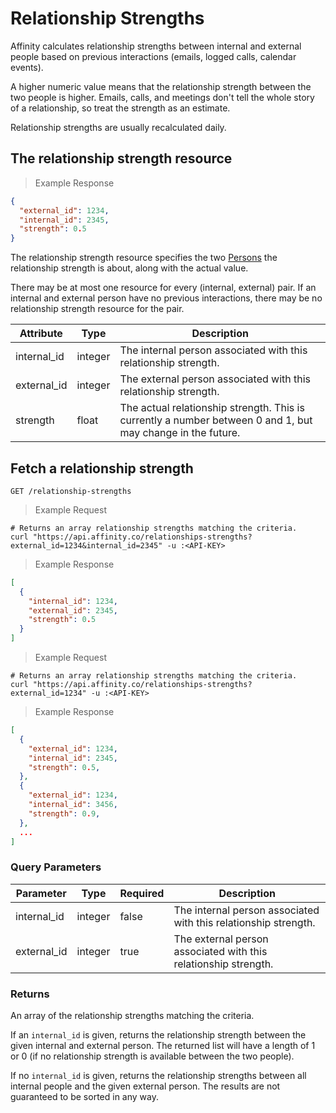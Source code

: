 # Relationship Strengths

Affinity calculates relationship strengths between internal and external people based on
previous interactions (emails, logged calls, calendar events).

A higher numeric value means that the relationship strength between the two people is
higher. Emails, calls, and meetings don't tell the whole story of a relationship, so treat
the strength as an estimate.

Relationship strengths are usually recalculated daily.

## The relationship strength resource

> Example Response

```json
{
  "external_id": 1234,
  "internal_id": 2345,
  "strength": 0.5
}
```

The relationship strength resource specifies the two [Persons](#persons) the relationship
strength is about, along with the actual value.

There may be at most one resource for
every (internal, external) pair. If an internal and external person have no previous
interactions, there may be no relationship strength resource for the pair.

| Attribute   | Type    | Description                                                                                                 |
| ----------- | ------- | ----------------------------------------------------------------------------------------------------------- |
| internal_id | integer | The internal person associated with this relationship strength.                                             |
| external_id | integer | The external person associated with this relationship strength.                                             |
| strength    | float   | The actual relationship strength. This is currently a number between 0 and 1, but may change in the future. |

## Fetch a relationship strength

`GET /relationship-strengths`

> Example Request

```shell
# Returns an array relationship strengths matching the criteria.
curl "https://api.affinity.co/relationships-strengths?external_id=1234&internal_id=2345" -u :<API-KEY>
```

> Example Response

```json
[
  {
    "internal_id": 1234,
    "external_id": 2345,
    "strength": 0.5
  }
]
```

> Example Request

```shell
# Returns an array relationship strengths matching the criteria.
curl "https://api.affinity.co/relationships-strengths?external_id=1234" -u :<API-KEY>
```

> Example Response

```json
[
  {
    "external_id": 1234,
    "internal_id": 2345,
    "strength": 0.5,
  },
  {
    "external_id": 1234,
    "internal_id": 3456,
    "strength": 0.9,
  },
  ...
]
```

### Query Parameters

| Parameter   | Type    | Required | Description                                                     |
| ----------- | ------- | -------- | --------------------------------------------------------------- |
| internal_id | integer | false    | The internal person associated with this relationship strength. |
| external_id | integer | true     | The external person associated with this relationship strength. |

### Returns

An array of the relationship strengths matching the criteria.

If an `internal_id` is given, returns the relationship strength between the given internal
and external person. The returned list will have a length of 1 or 0 (if no relationship
strength is available between the two people).

If no `internal_id` is given, returns the relationship strengths between all internal
people and the given external person. The results are not guaranteed to be sorted in any
way.
